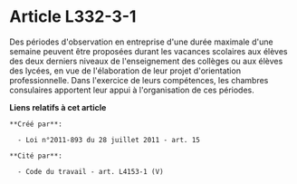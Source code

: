 # Article L332-3-1

Des périodes d'observation en entreprise d'une durée maximale d'une semaine peuvent être proposées durant les vacances
scolaires aux élèves des deux derniers niveaux de l'enseignement des collèges ou aux élèves des lycées, en vue de
l'élaboration de leur projet d'orientation professionnelle. Dans l'exercice de leurs compétences, les chambres consulaires
apportent leur appui à l'organisation de ces périodes.

**Liens relatifs à cet article**

	**Créé par**:

	  - Loi n°2011-893 du 28 juillet 2011 - art. 15

	**Cité par**:

	  - Code du travail - art. L4153-1 (V)
